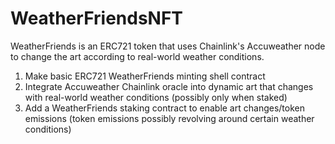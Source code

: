 # WeatherFriendsNFT
WeatherFriends is an ERC721 token that uses Chainlink's Accuweather node to change the art according to real-world weather conditions.




1. Make basic ERC721 WeatherFriends minting shell contract
2. Integrate Accuweather Chainlink oracle into dynamic art that changes with real-world weather conditions (possibly only when staked)
3. Add a WeatherFriends staking contract to enable art changes/token emissions (token emissions possibly revolving around certain weather conditions)
